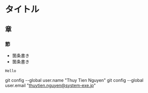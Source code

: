 # タイトル
## 章
### 節
- 箇条書き
- 箇条書き

```java
Hello
```

git config --global user.name "Thuy Tien Nguyen"
git config --global user.email "thuytien.nguyen@system-exe.jp"